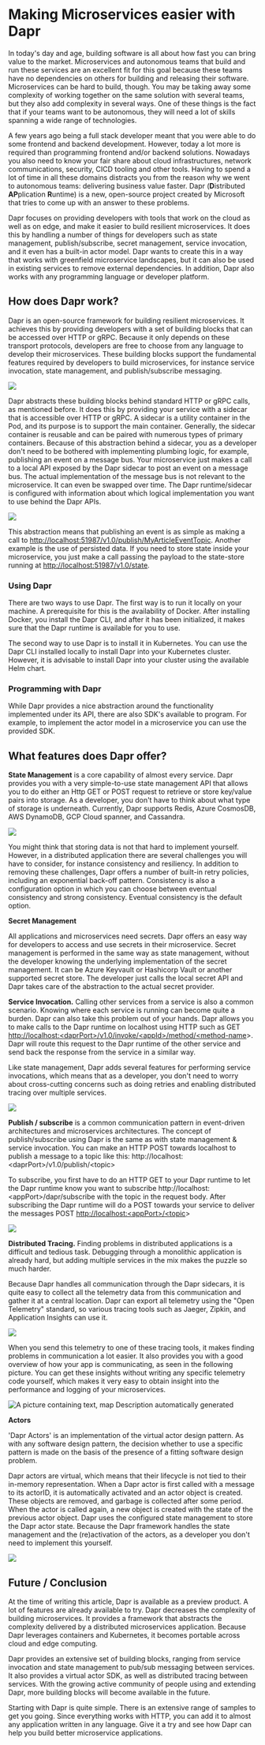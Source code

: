 # Making Microservices easier with Dapr

In today's day and age, building software is all about how fast you can
bring value to the market. Microservices and autonomous teams that build
and run these services are an excellent fit for this goal because these
teams have no dependencies on others for building and releasing their
software. Microservices can be hard to build, though. You may be taking
away some complexity of working together on the same solution with
several teams, but they also add complexity in several ways. One of
these things is the fact that if your teams want to be autonomous, they
will need a lot of skills spanning a wide range of technologies.

A few years ago being a full stack developer meant that you were able to
do some frontend and backend development. However, today a lot more is
required than programming frontend and/or backend solutions. Nowadays
you also need to know your fair share about cloud infrastructures,
network communications, security, CICD tooling and other tools. Having
to spend a lot of time in all these domains distracts you from the
reason why we went to autonomous teams: delivering business value
faster. Dapr (**D**istributed **AP**plication **R**untime) is a new,
open-source project created by Microsoft that tries to come up with an
answer to these problems.

Dapr focuses on providing developers with tools that work on the cloud
as well as on edge, and make it easier to build resilient microservices.
It does this by handling a number of things for developers such as state
management, publish/subscribe, secret management, service invocation,
and it even has a built-in actor model. Dapr wants to create this in a
way that works with greenfield microservice landscapes, but it can also
be used in existing services to remove external dependencies. In
addition, Dapr also works with any programming language or developer
platform.

## How does Dapr work?

Dapr is an open-source framework for building resilient microservices.
It achieves this by providing developers with a set of building blocks
that can be accessed over HTTP or gRPC. Because it only depends on these
transport protocols, developers are free to choose from any language to
develop their microservices. These building blocks support the
fundamental features required by developers to build microservices, for
instance service invocation, state management, and publish/subscribe
messaging.

![](./media/image1.png)


Dapr abstracts these building blocks behind standard HTTP or gRPC calls,
as mentioned before. It does this by providing your service with a
sidecar that is accessible over HTTP or gRPC. A sidecar is a utility
container in the Pod, and its purpose is to support the main container.
Generally, the sidecar container is reusable and can be paired with
numerous types of primary containers. Because of this abstraction behind
a sidecar, you as a developer don't need to be bothered with
implementing plumbing logic, for example, publishing an event on a
message bus. Your microservice just makes a call to a local API exposed
by the Dapr sidecar to post an event on a message bus. The actual
implementation of the message bus is not relevant to the microservice.
It can even be swapped over time. The Dapr runtime/sidecar is configured
with information about which logical implementation you want to use
behind the Dapr APIs.

![](./media/image2.png)


This abstraction means that publishing an event is as simple as making a
call to <http://localhost:51987/v1.0/publish/MyArticleEventTopic>.
Another example is the use of persisted data. If you need to store state
inside your microservice, you just make a call passing the payload to
the state-store running at <http://localhost:51987/v1.0/state>.

### Using Dapr

There are two ways to use Dapr. The first way is to run it locally on
your machine. A prerequisite for this is the availability of Docker.
After installing Docker, you install the Dapr CLI, and after it has been
initialized, it makes sure that the Dapr runtime is available for you to
use.

The second way to use Dapr is to install it in Kubernetes. You can use
the Dapr CLI installed locally to install Dapr into your Kubernetes
cluster. However, it is advisable to install Dapr into your cluster
using the available Helm chart.

### Programming with Dapr

While Dapr provides a nice abstraction around the functionality
implemented under its API, there are also SDK's available to program.
For example, to implement the actor model in a microservice you can use
the provided SDK.

## What features does Dapr offer?

**State Management** is a core capability of almost every service. Dapr
provides you with a very simple-to-use state management API that allows
you to do either an Http GET or POST request to retrieve or store
key/value pairs into storage. As a developer, you don't have to think
about what type of storage is underneath. Currently, Dapr supports
Redis, Azure CosmosDB, AWS DynamoDB, GCP Cloud spanner, and Cassandra.

![](./media/image3.png)


You might think that storing data is not that hard to implement
yourself. However, in a distributed application there are several
challenges you will have to consider, for instance consistency and
resiliency. In addition to removing these challenges, Dapr offers a
number of built-in retry policies, including an exponential back-off
pattern. Consistency is also a configuration option in which you can
choose between eventual consistency and strong consistency. Eventual
consistency is the default option.

**Secret Management**

All applications and microservices need secrets. Dapr offers an easy way
for developers to access and use secrets in their microservice. Secret
management is performed in the same way as state management, without the
developer knowing the underlying implementation of the secret
management. It can be Azure Keyvault or Hashicorp Vault or another
supported secret store. The developer just calls the local secret API
and Dapr takes care of the abstraction to the actual secret provider.

**Service Invocation.** Calling other services from a service is also a
common scenario. Knowing where each service is running can become quite
a burden. Dapr can also take this problem out of your hands. Dapr allows
you to make calls to the Dapr runtime on localhost using HTTP such as
GET
[http://localhost:\<daprPort\>/v1.0/invoke/\<appId\>/method/\<method-name](http://localhost:%3cdaprPort%3e/v1.0/invoke/%3cappId%3e/method/%3cmethod-name)\>.
Dapr will route this request to the Dapr runtime of the other service
and send back the response from the service in a similar way.

Like state management, Dapr adds several features for performing service
invocations, which means that as a developer, you don't need to worry
about cross-cutting concerns such as doing retries and enabling
distributed tracing over multiple services.

![](./media/image4.png)


**Publish / subscribe** is a common communication pattern in
event-driven architectures and microservices architectures. The concept
of publish/subscribe using Dapr is the same as with state management &
service invocation. You can make an HTTP POST towards localhost to
publish a message to a topic like this:
http://localhost:\<daprPort\>/v1.0/publish/\<topic\>

To subscribe, you first have to do an HTTP GET to your Dapr runtime to
let the Dapr runtime know you want to subscribe
http://localhost:\<appPort\>/dapr/subscribe with the topic in the
request body. After subscribing the Dapr runtime will do a POST towards
your service to deliver the messages POST
[http://localhost:\<appPort\>/\<topic](http://localhost:%3cappPort%3e/%3ctopic)\>

![](./media/image5.png)


**Distributed Tracing.** Finding problems in distributed applications is
a difficult and tedious task. Debugging through a monolithic application
is already hard, but adding multiple services in the mix makes the
puzzle so much harder.

Because Dapr handles all communication through the Dapr sidecars, it is
quite easy to collect all the telemetry data from this communication and
gather it at a central location. Dapr can export all telemetry using the
"Open Telemetry" standard, so various tracing tools such as Jaeger,
Zipkin, and Application Insights can use it.

![](./media/image6.png)


When you send this telemetry to one of these tracing tools, it makes
finding problems in communication a lot easier. It also provides you
with a good overview of how your app is communicating, as seen in the
following picture. You can get these insights without writing any
specific telemetry code yourself, which makes it very easy to obtain
insight into the performance and logging of your microservices.

![A picture containing text, map Description automatically
generated](./media/image7.jpeg)


**Actors**

'Dapr Actors' is an implementation of the virtual actor design pattern.
As with any software design pattern, the decision whether to use a
specific pattern is made on the basis of the presence of a fitting
software design problem.

Dapr actors are virtual, which means that their lifecycle is not tied to
their in-memory representation. When a Dapr actor is first called with a
message to its actorID, it is automatically activated and an actor
object is created. These objects are removed, and garbage is collected
after some period. When the actor is called again, a new object is
created with the state of the previous actor object. Dapr uses the
configured state management to store the Dapr actor state. Because the
Dapr framework handles the state management and the (re)activation of
the actors, as a developer you don't need to implement this yourself.

![](./media/image8.png)


## Future / Conclusion

At the time of writing this article, Dapr is available as a preview
product. A lot of features are already available to try. Dapr decreases
the complexity of building microservices. It provides a framework that
abstracts the complexity delivered by a distributed microservices
application. Because Dapr leverages containers and Kubernetes, it
becomes portable across cloud and edge computing.

Dapr provides an extensive set of building blocks, ranging from service
invocation and state management to pub/sub messaging between services.
It also provides a virtual actor SDK, as well as distributed tracing
between services. With the growing active community of people using and
extending Dapr, more building blocks will become available in the
future.

Starting with Dapr is quite simple. There is an extensive range of
samples to get you going. Since everything works with HTTP, you can add
it to almost any application written in any language. Give it a try and
see how Dapr can help you build better microservice applications.
